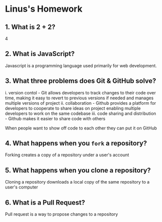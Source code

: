 # Linus's Homework

## 1. What is 2 + 2?

4

## 2. What is JavaScript?

Javascript is a programming language used primarily for web development.

## 3. What three problems does Git & GitHub solve?
i. version contol - Git allows developers to track changes to their code over time, making it easy to revert to previous versions if needed and manages multiple versions of project
ii. collaboration - Github provides a platform for developers to cooperate to share ideas on project enabling multiple developers to work on the same codebase
iii. code sharing and distribution - Github makes it easier to share code with others 

When people want to show off code to each other they can put it on GitHub

## 4. What happens when you `fork` a repository?

Forking creates a copy of a repository under a user's account

## 5. What happens when you clone a repository?

Cloning a repository downloads a local copy of the same repository to a user's computer

## 6. What is a Pull Request?

Pull request is a way to propose changes to a repository
